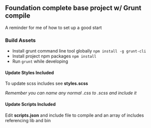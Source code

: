 ## Foundation complete base project w/ Grunt compile

A reminder for me of how to set up a good start

### Build Assets

- Install grunt command line tool globally `npm install -g grunt-cli`
- Install project npm packages `npm install`
- Run `grunt` while developing

#### Update Styles Included

To update scss includes see **styles.scss**

*Remember you can name any normal .css to .scss and include it*

#### Update Scripts Included

Edit **scripts.json** and include file to compile and an array of includes referencing lib and bin
